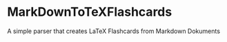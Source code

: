 MarkDownToTeXFlashcards
=======================

A simple parser that creates LaTeX Flashcards from Markdown Dokuments
